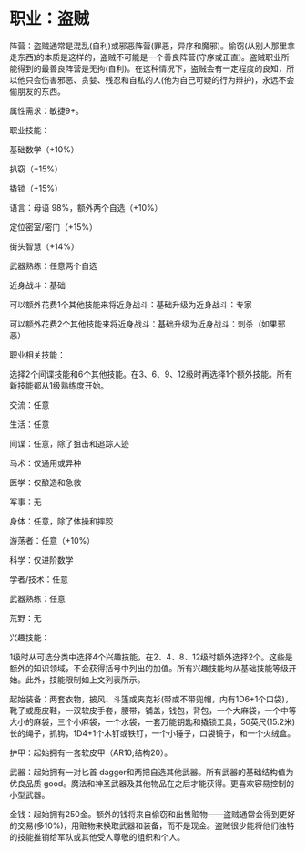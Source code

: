 # 职业：盗贼

阵营：盗贼通常是混乱(自利)或邪恶阵营(罪恶，异序和魔邪)。偷窃(从别人那里拿走东西)的本质是这样的，盗贼不可能是一个善良阵营(守序或正直)。盗贼职业所能得到的最善良阵营是无拘(自利)。在这种情况下，盗贼会有一定程度的良知，所以他只会伤害邪恶、贪婪、残忍和自私的人(他为自己可疑的行为辩护)，永远不会偷朋友的东西。

属性需求：敏捷9+。

职业技能：

基础数学（+10%）

扒窃（+15%）

撬锁（+15%）

语言：母语 98%，额外两个自选（+10%）

定位密室/密门（+15%）

街头智慧（+14%）

武器熟练：任意两个自选

近身战斗：基础

可以额外花费1个其他技能来将近身战斗：基础升级为近身战斗：专家

可以额外花费2个其他技能来将近身战斗：基础升级为近身战斗：刺杀（如果邪恶）

职业相关技能：

选择2个间谍技能和6个其他技能。在3、6、9、12级时再选择1个额外技能。所有新技能都从1级熟练度开始。

交流：任意

生活：任意

间谍：任意，除了狙击和追踪人迹

马术：仅通用或异种

医学：仅酿造和急救

军事：无

身体：任意，除了体操和摔跤

游荡者：任意（+10%）

科学：仅进阶数学

学者/技术：任意

武器熟练：任意

荒野：无

兴趣技能：

1级时从可选分类中选择4个兴趣技能，在2、4、8、12级时额外选择2个。这些是额外的知识领域，不会获得括号中列出的加值。所有兴趣技能均从基础技能等级开始。此外，技能限制如上文列表所示。

起始装备：两套衣物，披风、斗篷或夹克衫(带或不带兜帽，内有1D6+1个口袋)，靴子或鹿皮鞋，一双软皮手套，腰带，铺盖，钱包，背包，一个大麻袋，一个中等大小的麻袋，三个小麻袋，一个水袋，一套万能钥匙和撬锁工具，50英尺(15.2米)长的绳子，抓钩，1D4+1个木钉或铁钉，一个小锤子，口袋镜子，和一个火绒盒。

护甲：起始拥有一套软皮甲（AR10;结构20）。

武器：起始拥有一对匕首
dagger和两把自选其他武器。所有武器的基础结构值为优良品质
good。魔法和神圣武器及其他物品在之后才能获得。更喜欢容易控制的小型武器。

金钱：起始拥有250金。额外的钱将来自偷窃和出售赃物——盗贼通常会得到更好的交易(多10%)，用赃物来换取武器和装备，而不是现金。盗贼很少能将他们独特的技能推销给军队或其他受人尊敬的组织和个人。
